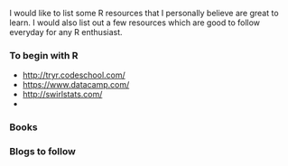I would like to list some R resources that I personally believe are great to learn. I would also list out a few resources which are good to follow everyday for any R enthusiast.

### To begin with R
  * http://tryr.codeschool.com/
  * https://www.datacamp.com/
  * http://swirlstats.com/
  * 

### Books

### Blogs to follow
